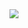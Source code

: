 <img src="https://capsule-render.vercel.app/api?type=waving&color=auto&height=200&section=header&text=WELCOME&fontSize=50&animation=fadeIn&fontAlignY=34">
<!--
**jeffondev/jeffondev** is a ✨ _special_ ✨ repository because its `README.md` (this file) appears on your GitHub profile.

Here are some ideas to get you started:

<a href="https://opgc.me/#/users/jeffondev" target="_blank"><img src="https://prd-opgc-api.opgc.me/githubs/users/jeffondev/tag/?theme=basic" /></a>

- 🔭 I’m currently working on ...
- 🌱 I’m currently learning ...
- 👯 I’m looking to collaborate on ...
- 🤔 I’m looking for help with ...
- 💬 Ask me about ...
- 📫 How to reach me: ...
- 😄 Pronouns: ...
- ⚡ Fun fact: ...
-->
